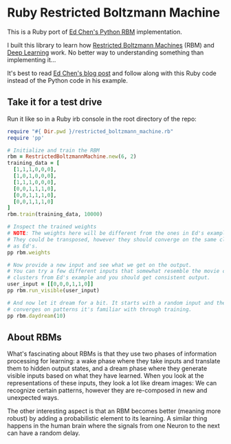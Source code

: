 Ruby Restricted Boltzmann Machine
=================================

This is a Ruby port of
[Ed Chen's Python RBM](https://github.com/echen/restricted-boltzmann-machines)
implementation.

I built this library to learn how
[Restricted Boltzmann Machines](http://en.wikipedia.org/wiki/Restricted_Boltzmann_machine)
(RBM) and [Deep Learning](http://en.wikipedia.org/wiki/Deep_learning) work.
No better way to understanding something than implementing it...

It's best to read
[Ed Chen's blog post](http://blog.echen.me/2011/07/18/introduction-to-restricted-boltzmann-machines/)
and follow along with this Ruby code instead of the Python code in his example.

Take it for a test drive
------------------------

Run it like so in a Ruby irb console in the root directory of the repo:

```ruby
require "#{ Dir.pwd }/restricted_boltzmann_machine.rb"
require 'pp'

# Initialize and train the RBM
rbm = RestrictedBoltzmannMachine.new(6, 2)
training_data = [
  [1,1,1,0,0,0],
  [1,0,1,0,0,0],
  [1,1,1,0,0,0],
  [0,0,1,1,1,0],
  [0,0,1,1,1,0],
  [0,0,1,1,1,0]
]
rbm.train(training_data, 10000)

# Inspect the trained weights
# NOTE: The weights here will be different from the ones in Ed's example.
# They could be transposed, however they should converge on the same clusters
# as Ed's.
pp rbm.weights

# Now provide a new input and see what we get on the output.
# You can try a few different inputs that somewhat resemble the movie category
# clusters from Ed's example and you should get consistent output.
user_input = [[0,0,0,1,1,0]]
pp rbm.run_visible(user_input)

# And now let it dream for a bit. It starts with a random input and then
# converges on patterns it's familiar with through training.
pp rbm.daydream(10)
```

About RBMs
----------

What's fascinating about RBMs is that they use two phases of information
processing for learning: a wake phase where they take inputs and translate
them to hidden output states, and a dream phase where they generate visible inputs
based on what they have learned. When you look at the representations of these
inputs, they look a lot like dream images: We can recognize certain patterns,
however they are re-composed in new and unexpected ways.

The other interesting aspect is that an RBM becomes better (meaning more robust)
by adding a probabilistic element to its learning. A similar thing happens in
the human brain where the signals from one Neuron to the next can have a
random delay.
